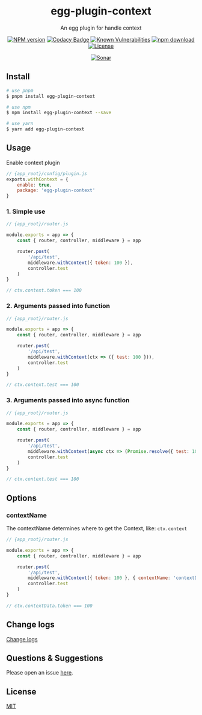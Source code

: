 <div style="text-align: center;" align="center">

# egg-plugin-context

An egg plugin for handle context

[![NPM version][npm-image]][npm-url]
[![Codacy Badge][codacy-image]][codacy-url]
[![Known Vulnerabilities][snyk-image]][snyk-url]
[![npm download][download-image]][download-url]
[![License][license-image]][license-url]

[![Sonar][sonar-image]][sonar-url]

</div>

## Install

```bash
# use pnpm
$ pnpm install egg-plugin-context

# use npm
$ npm install egg-plugin-context --save

# use yarn
$ yarn add egg-plugin-context
```

## Usage

Enable context plugin

```js
// {app_root}/config/plugin.js
exports.withContext = {
    enable: true,
    package: 'egg-plugin-context'
}
```

### 1. Simple use

```js
// {app_root}/router.js

module.exports = app => {
	const { router, controller, middleware } = app

    router.post(
		'/api/test',
        middleware.withContext({ token: 100 }),
		controller.test
	)
}

// ctx.context.token === 100
```

### 2. Arguments passed into function

```js
// {app_root}/router.js

module.exports = app => {
	const { router, controller, middleware } = app

    router.post(
		'/api/test',
        middleware.withContext(ctx => ({ test: 100 })),
		controller.test
	)
}

// ctx.context.test === 100
```

### 3. Arguments passed into async function

```js
// {app_root}/router.js

module.exports = app => {
	const { router, controller, middleware } = app

    router.post(
		'/api/test',
        middleware.withContext(async ctx => (Promise.resolve({ test: 100 }))),
		controller.test
	)
}

// ctx.context.test === 100
```

## Options

### contextName

The contextName determines where to get the Context, like: `ctx.context`

```js
// {app_root}/router.js

module.exports = app => {
	const { router, controller, middleware } = app

    router.post(
		'/api/test',
        middleware.withContext({ token: 100 }, { contextName: 'contextData' }),
		controller.test
	)
}

// ctx.contextData.token === 100
```

## Change logs

[Change logs](./CHANGELOG.md)

## Questions & Suggestions

Please open an issue [here](https://github.com/saqqdy/egg-plugin-context/issues).

## License

[MIT](LICENSE)

[npm-image]: https://img.shields.io/npm/v/egg-plugin-context.svg?style=flat-square
[npm-url]: https://npmjs.org/package/egg-plugin-context
[codacy-image]: https://app.codacy.com/project/badge/Grade/f70d4880e4ad4f40aa970eb9ee9d0696
[codacy-url]: https://www.codacy.com/gh/saqqdy/egg-plugin-context/dashboard?utm_source=github.com&utm_medium=referral&utm_content=saqqdy/egg-plugin-context&utm_campaign=Badge_Grade
[snyk-image]: https://snyk.io/test/npm/egg-plugin-context/badge.svg?style=flat-square
[snyk-url]: https://snyk.io/test/npm/egg-plugin-context
[download-image]: https://img.shields.io/npm/dm/egg-plugin-context.svg?style=flat-square
[download-url]: https://npmjs.org/package/egg-plugin-context
[license-image]: https://img.shields.io/badge/License-MIT-yellow.svg
[license-url]: LICENSE
[sonar-image]: https://sonarcloud.io/api/project_badges/quality_gate?project=saqqdy_egg-plugin-context
[sonar-url]: https://sonarcloud.io/dashboard?id=saqqdy_egg-plugin-context
